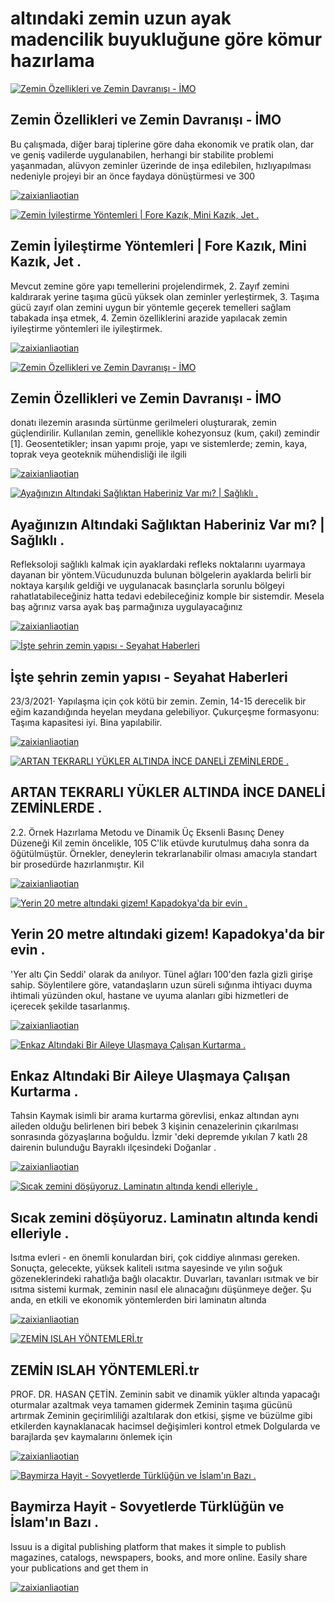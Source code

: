 # altındaki zemin uzun ayak madencilik buyukluğune göre kömur hazırlama
<a href="https://mnn.zoosnet.net/LR/Chatpre.aspx?id=MNN94995150&p=https://topgrinding.com/" target="_blank">![Zemin Özellikleri ve Zemin Davranışı - İMO](https://github.com/technlg/images/blob/main/30.jpg)</a>
## Zemin Özellikleri ve Zemin Davranışı - İMO
Bu çalışmada, diğer baraj tiplerine göre daha ekonomik ve pratik olan, dar ve geniş vadilerde uygulanabilen, herhangi bir stabilite problemi yaşanmadan, alüvyon zeminler üzerinde de inşa edilebilen, hızlıyapılması nedeniyle projeyi bir an önce faydaya dönüştürmesi ve 300
<a href="https://mnn.zoosnet.net/LR/Chatpre.aspx?id=MNN94995150&p=https://topgrinding.com/" target="_blank"><img src="https://github.com/technlg/images/raw/main/chat11.jpg" alt="zaixianliaotian"/></a><a href="//whatsapp.shibangsoft.com/WhatsApp.php" ><img src="https://github.com/technlg/images/raw/main/chat11.png" alt=""></a>
<a href="https://mnn.zoosnet.net/LR/Chatpre.aspx?id=MNN94995150&p=https://topgrinding.com/" target="_blank">![Zemin İyileştirme Yöntemleri | Fore Kazık, Mini Kazık, Jet .](https://github.com/technlg/images/blob/main/4.jpg)</a>
## Zemin İyileştirme Yöntemleri | Fore Kazık, Mini Kazık, Jet .
Mevcut zemine göre yapı temellerini projelendirmek, 2. Zayıf zemini kaldırarak yerine taşıma gücü yüksek olan zeminler yerleştirmek, 3. Taşıma gücü zayıf olan zemini uygun bir yöntemle geçerek temelleri sağlam tabakada inşa etmek, 4. Zemin özelliklerini arazide yapılacak zemin iyileştirme yöntemleri ile iyileştirmek.
<a href="https://mnn.zoosnet.net/LR/Chatpre.aspx?id=MNN94995150&p=https://topgrinding.com/" target="_blank"><img src="https://github.com/technlg/images/raw/main/chat11.jpg" alt="zaixianliaotian"/></a><a href="//whatsapp.shibangsoft.com/WhatsApp.php" ><img src="https://github.com/technlg/images/raw/main/chat11.png" alt=""></a>
<a href="https://mnn.zoosnet.net/LR/Chatpre.aspx?id=MNN94995150&p=https://topgrinding.com/" target="_blank">![Zemin Özellikleri ve Zemin Davranışı - İMO](https://github.com/technlg/images/blob/main/8.jpg)</a>
## Zemin Özellikleri ve Zemin Davranışı - İMO
donatı ilezemin arasında sürtünme gerilmeleri oluşturarak, zemin güçlendirilir. Kullanılan zemin, genellikle kohezyonsuz (kum, çakıl) zemindir [1]. Geosentetikler; insan yapımı proje, yapı ve sistemlerde; zemin, kaya, toprak veya geoteknik mühendisliği ile ilgili
<a href="https://mnn.zoosnet.net/LR/Chatpre.aspx?id=MNN94995150&p=https://topgrinding.com/" target="_blank"><img src="https://github.com/technlg/images/raw/main/chat11.jpg" alt="zaixianliaotian"/></a><a href="//whatsapp.shibangsoft.com/WhatsApp.php" ><img src="https://github.com/technlg/images/raw/main/chat11.png" alt=""></a>
<a href="https://mnn.zoosnet.net/LR/Chatpre.aspx?id=MNN94995150&p=https://topgrinding.com/" target="_blank">![Ayağınızın Altındaki Sağlıktan Haberiniz Var mı? | Sağlıklı .](https://github.com/technlg/images/blob/main/29.jpg)</a>
## Ayağınızın Altındaki Sağlıktan Haberiniz Var mı? | Sağlıklı .
Refleksoloji sağlıklı kalmak için ayaklardaki refleks noktalarını uyarmaya dayanan bir yöntem.Vücudunuzda bulunan bölgelerin ayaklarda belirli bir noktaya karşılık geldiği ve uygulanacak basınçlarla sorunlu bölgeyi rahatlatabileceğiniz hatta tedavi edebileceğiniz komple bir sistemdir. Mesela baş ağrınız varsa ayak baş parmağınıza uygulayacağınız 
<a href="https://mnn.zoosnet.net/LR/Chatpre.aspx?id=MNN94995150&p=https://topgrinding.com/" target="_blank"><img src="https://github.com/technlg/images/raw/main/chat11.jpg" alt="zaixianliaotian"/></a><a href="//whatsapp.shibangsoft.com/WhatsApp.php" ><img src="https://github.com/technlg/images/raw/main/chat11.png" alt=""></a>
<a href="https://mnn.zoosnet.net/LR/Chatpre.aspx?id=MNN94995150&p=https://topgrinding.com/" target="_blank">![İşte şehrin zemin yapısı - Seyahat Haberleri](https://github.com/technlg/images/blob/main/58.jpg)</a>
## İşte şehrin zemin yapısı - Seyahat Haberleri
23/3/2021· Yapılaşma için çok kötü bir zemin. Zemin, 14-15 derecelik bir eğim kazandığında heyelan meydana gelebiliyor. Çukurçeşme formasyonu: Taşıma kapasitesi iyi. Bina yapılabilir.
<a href="https://mnn.zoosnet.net/LR/Chatpre.aspx?id=MNN94995150&p=https://topgrinding.com/" target="_blank"><img src="https://github.com/technlg/images/raw/main/chat11.jpg" alt="zaixianliaotian"/></a><a href="//whatsapp.shibangsoft.com/WhatsApp.php" ><img src="https://github.com/technlg/images/raw/main/chat11.png" alt=""></a>
<a href="https://mnn.zoosnet.net/LR/Chatpre.aspx?id=MNN94995150&p=https://topgrinding.com/" target="_blank">![ARTAN TEKRARLI YÜKLER ALTINDA İNCE DANELİ ZEMİNLERDE .](https://github.com/technlg/images/blob/main/22.jpg)</a>
## ARTAN TEKRARLI YÜKLER ALTINDA İNCE DANELİ ZEMİNLERDE .
2.2. Örnek Hazırlama Metodu ve Dinamik Üç Eksenli Basınç Deney Düzeneği Kil zemin öncelikle, 105 C'lik etüvde kurutulmuş daha sonra da öğütülmüştür. Örnekler, deneylerin tekrarlanabilir olması amacıyla standart bir prosedürde hazırlanmıştır. Kil
<a href="https://mnn.zoosnet.net/LR/Chatpre.aspx?id=MNN94995150&p=https://topgrinding.com/" target="_blank"><img src="https://github.com/technlg/images/raw/main/chat11.jpg" alt="zaixianliaotian"/></a><a href="//whatsapp.shibangsoft.com/WhatsApp.php" ><img src="https://github.com/technlg/images/raw/main/chat11.png" alt=""></a>
<a href="https://mnn.zoosnet.net/LR/Chatpre.aspx?id=MNN94995150&p=https://topgrinding.com/" target="_blank">![Yerin 20 metre altındaki gizem! Kapadokya'da bir evin .](https://github.com/technlg/images/blob/main/41.jpg)</a>
## Yerin 20 metre altındaki gizem! Kapadokya'da bir evin .
'Yer altı Çin Seddi' olarak da anılıyor. Tünel ağları 100'den fazla gizli girişe sahip. Söylentilere göre, vatandaşların uzun süreli sığınma ihtiyacı duyma ihtimali yüzünden okul, hastane ve uyuma alanları gibi hizmetleri de içerecek şekilde tasarlanmış.
<a href="https://mnn.zoosnet.net/LR/Chatpre.aspx?id=MNN94995150&p=https://topgrinding.com/" target="_blank"><img src="https://github.com/technlg/images/raw/main/chat11.jpg" alt="zaixianliaotian"/></a><a href="//whatsapp.shibangsoft.com/WhatsApp.php" ><img src="https://github.com/technlg/images/raw/main/chat11.png" alt=""></a>
<a href="https://mnn.zoosnet.net/LR/Chatpre.aspx?id=MNN94995150&p=https://topgrinding.com/" target="_blank">![Enkaz Altındaki Bir Aileye Ulaşmaya Çalışan Kurtarma .](https://github.com/technlg/images/blob/main/23.jpg)</a>
## Enkaz Altındaki Bir Aileye Ulaşmaya Çalışan Kurtarma .
Tahsin Kaymak isimli bir arama kurtarma görevlisi, enkaz altından aynı aileden olduğu belirlenen biri bebek 3 kişinin cenazelerinin çıkarılması sonrasında gözyaşlarına boğuldu. İzmir 'deki depremde yıkılan 7 katlı 28 dairenin bulunduğu Bayraklı ilçesindeki Doğanlar .
<a href="https://mnn.zoosnet.net/LR/Chatpre.aspx?id=MNN94995150&p=https://topgrinding.com/" target="_blank"><img src="https://github.com/technlg/images/raw/main/chat11.jpg" alt="zaixianliaotian"/></a><a href="//whatsapp.shibangsoft.com/WhatsApp.php" ><img src="https://github.com/technlg/images/raw/main/chat11.png" alt=""></a>
<a href="https://mnn.zoosnet.net/LR/Chatpre.aspx?id=MNN94995150&p=https://topgrinding.com/" target="_blank">![Sıcak zemini döşüyoruz. Laminatın altında kendi elleriyle .](https://github.com/technlg/images/blob/main/4.jpg)</a>
## Sıcak zemini döşüyoruz. Laminatın altında kendi elleriyle .
Isıtma evleri - en önemli konulardan biri, çok ciddiye alınması gereken. Sonuçta, gelecekte, yüksek kaliteli ısıtma sayesinde ve yılın soğuk gözeneklerindeki rahatlığa bağlı olacaktır. Duvarları, tavanları ısıtmak ve bir ısıtma sistemi kurmak, zeminin nasıl ele alınacağını düşünmeye değer. Şu anda, en etkili ve ekonomik yöntemlerden biri laminatın altında 
<a href="https://mnn.zoosnet.net/LR/Chatpre.aspx?id=MNN94995150&p=https://topgrinding.com/" target="_blank"><img src="https://github.com/technlg/images/raw/main/chat11.jpg" alt="zaixianliaotian"/></a><a href="//whatsapp.shibangsoft.com/WhatsApp.php" ><img src="https://github.com/technlg/images/raw/main/chat11.png" alt=""></a>
<a href="https://mnn.zoosnet.net/LR/Chatpre.aspx?id=MNN94995150&p=https://topgrinding.com/" target="_blank">![ZEMİN ISLAH YÖNTEMLERİ.tr](https://github.com/technlg/images/blob/main/7.jpg)</a>
## ZEMİN ISLAH YÖNTEMLERİ.tr
PROF. DR. HASAN ÇETİN. Zeminin sabit ve dinamik yükler altında yapacağı oturmalar azaltmak veya tamamen gidermek Zeminin taşıma gücünü artırmak Zeminin geçirimliliği azaltılarak don etkisi, şişme ve büzülme gibi etkilerden kaynaklanacak hacimsel değişimleri kontrol etmek Dolgularda ve barajlarda şev kaymalarını önlemek için 
<a href="https://mnn.zoosnet.net/LR/Chatpre.aspx?id=MNN94995150&p=https://topgrinding.com/" target="_blank"><img src="https://github.com/technlg/images/raw/main/chat11.jpg" alt="zaixianliaotian"/></a><a href="//whatsapp.shibangsoft.com/WhatsApp.php" ><img src="https://github.com/technlg/images/raw/main/chat11.png" alt=""></a>
<a href="https://mnn.zoosnet.net/LR/Chatpre.aspx?id=MNN94995150&p=https://topgrinding.com/" target="_blank">![Baymirza Hayit - Sovyetlerde Türklüğün ve İslam'ın Bazı .](https://github.com/technlg/images/blob/main/2.jpg)</a>
## Baymirza Hayit - Sovyetlerde Türklüğün ve İslam'ın Bazı .
Issuu is a digital publishing platform that makes it simple to publish magazines, catalogs, newspapers, books, and more online. Easily share your publications and get them in 
<a href="https://mnn.zoosnet.net/LR/Chatpre.aspx?id=MNN94995150&p=https://topgrinding.com/" target="_blank"><img src="https://github.com/technlg/images/raw/main/chat11.jpg" alt="zaixianliaotian"/></a><a href="//whatsapp.shibangsoft.com/WhatsApp.php" ><img src="https://github.com/technlg/images/raw/main/chat11.png" alt=""></a>

